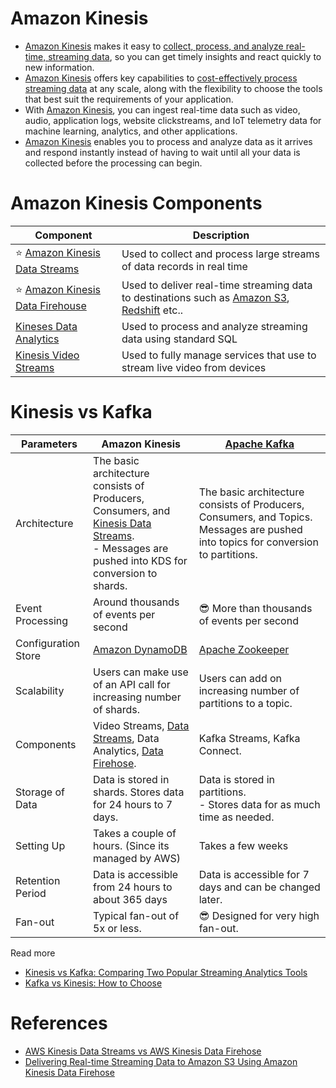 # Amazon Kinesis
- [Amazon Kinesis](https://aws.amazon.com/kinesis/) makes it easy to [collect, process, and analyze real-time, streaming data](../../../1_HLDDesignComponents/5_BigDataComponents/StreamProcessing/Readme.md), so you can get timely insights and react quickly to new information.
- [Amazon Kinesis]() offers key capabilities to [cost-effectively process streaming data](../../../1_HLDDesignComponents/5_BigDataComponents/StreamProcessing/Readme.md) at any scale, along with the flexibility to choose the tools that best suit the requirements of your application. 
- With [Amazon Kinesis](), you can ingest real-time data such as video, audio, application logs, website clickstreams, and IoT telemetry data for machine learning, analytics, and other applications. 
- [Amazon Kinesis]() enables you to process and analyze data as it arrives and respond instantly instead of having to wait until all your data is collected before the processing can begin.

# Amazon Kinesis Components

| Component                                                                | Description                                                                                                                                                                     |
|--------------------------------------------------------------------------|---------------------------------------------------------------------------------------------------------------------------------------------------------------------------------|
| :star: [Amazon Kinesis Data Streams](AmazonKinesisDataStreams.md)        | Used to collect and process large streams of data records in real time                                                                                                          |
| :star: [Amazon Kinesis Data Firehouse](AmazonKinesisDataFirehouse.md)    | Used to deliver real-time streaming data to destinations such as [Amazon S3](../../7_StorageServices/AmazonS3.md), [Redshift](../../6_DatabaseServices/AmazonRedshift.md) etc.. |
| [Kineses Data Analytics](https://aws.amazon.com/kinesis/data-analytics/) | Used to process and analyze streaming data using standard SQL                                                                                                                   |
| [Kinesis Video Streams](https://aws.amazon.com/kinesis/video-streams)    | Used to fully manage services that use to stream live video from devices                                                                                                        |

# Kinesis vs Kafka

| Parameters          | Amazon Kinesis                                                                                                                                                                  | [Apache Kafka](../../../1_HLDDesignComponents/4_MessageBrokers/Kafka/Readme.md)                                                    |
|---------------------|---------------------------------------------------------------------------------------------------------------------------------------------------------------------------------|------------------------------------------------------------------------------------------------------------------------------------|
| Architecture        | The basic architecture consists of Producers, Consumers, and [Kinesis Data Streams](AmazonKinesisDataStreams.md). <br/>- Messages are pushed into KDS for conversion to shards. | The basic architecture consists of Producers, Consumers, and Topics. Messages are pushed into topics for conversion to partitions. |
| Event Processing    | Around thousands of events per second                                                                                                                                           | :sunglasses: More than thousands of events per second                                                                              |
| Configuration Store | [Amazon DynamoDB](../../6_DatabaseServices/AmazonDynamoDB/Readme.md)                                                                                                            | [Apache Zookeeper](../../../1_HLDDesignComponents/7_ClusterCoordinationService/ApacheZookeeper.md)                                 |
| Scalability         | Users can make use of an API call for increasing number of shards.                                                                                                              | Users can add on increasing number of partitions to a topic.                                                                       |
| Components          | Video Streams, [Data Streams](AmazonKinesisDataStreams.md), Data Analytics, [Data Firehose](AmazonKinesisDataFirehouse.md).                                                     | Kafka Streams, Kafka Connect.                                                                                                      |
| Storage of Data     | Data is stored in shards. Stores data for 24 hours to 7 days.                                                                                                                   | Data is stored in partitions. <br/>- Stores data for as much time as needed.                                                       |
| Setting Up          | Takes a couple of hours. (Since its managed by AWS)                                                                                                                             | Takes a few weeks                                                                                                                  |
| Retention Period    | Data is accessible from 24 hours to about 365 days                                                                                                                              | Data is accessible for 7 days and can be changed later.                                                                            |
| Fan-out             | Typical fan-out of 5x or less.                                                                                                                                                  | :sunglasses: Designed for very high fan-out.                                                                                       |

Read more
- [Kinesis vs Kafka: Comparing Two Popular Streaming Analytics Tools](https://www.spec-india.com/blog/kinesis-vs-kafka)
- [Kafka vs Kinesis: How to Choose](https://rockset.com/blog/kafka-vs-kinesis-choosing-the-best-data-streaming-solution/)

# References
- [AWS Kinesis Data Streams vs AWS Kinesis Data Firehose](https://www.whizlabs.com/blog/aws-kinesis-data-streams-vs-aws-kinesis-data-firehose/)
- [Delivering Real-time Streaming Data to Amazon S3 Using Amazon Kinesis Data Firehose](https://towardsdatascience.com/delivering-real-time-streaming-data-to-amazon-s3-using-amazon-kinesis-data-firehose-2cda5c4d1efe)